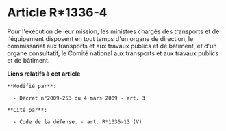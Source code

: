 # Article R*1336-4

Pour l'exécution de leur mission, les ministres chargés des transports et de l'équipement disposent en tout temps d'un organe
de direction, le commissariat aux transports et aux travaux publics et de bâtiment, et d'un organe consultatif, le Comité
national aux transports et aux travaux publics et de bâtiment.

**Liens relatifs à cet article**

	**Modifié par**:

	  - Décret n°2009-253 du 4 mars 2009 - art. 3

	**Cité par**:

	  - Code de la défense. - art. R*1336-13 (V)
